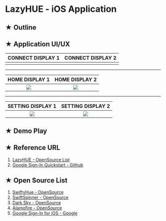 # LazyHUE - iOS Application

## ★ Outline

## ★ Application UI/UX

|CONNECT DISPLAY 1|CONNECT DISPLAY 2|
|:---------------:|:---------------:|
|![]()|![]()|

* * *

|HOME DISPLAY 1|HOME DISPLAY 2|
|:------------:|:------------:|
|![](https://user-images.githubusercontent.com/20036523/44664163-6a742380-aa4d-11e8-9536-153cdb0c5e3e.jpg)|![](https://user-images.githubusercontent.com/20036523/44664298-c9399d00-aa4d-11e8-8183-c5a4281cfeec.jpg)|

* * *

|SETTING DISPLAY 1|SETTING DISPLAY 2|
|:------------:|:------------:|
|![](https://user-images.githubusercontent.com/20036523/44945564-286d2800-ae27-11e8-98f9-c2d9c77bae24.png)|![](https://user-images.githubusercontent.com/20036523/44945563-286d2800-ae27-11e8-898d-7dafaafa4563.png)|

## ★ Demo Play

## ★ Reference URL
1. [LazyHUE - OpenSource List](http://yeop9657.blog.me/221067037683)
2. [Google Sign-In Quickstart - Github](https://github.com/googlesamples/google-services/tree/master/ios/signin)
 
## ★ Open Source List 
1. [SwiftyHue - OpenSource](https://github.com/Spriter/SwiftyHue)
2. [SwiftSpinner - OpenSource](https://github.com/icanzilb/SwiftSpinner)
3. [Dark Sky - OpenSource](https://darksky.net/dev)
4. [Alamofire - OpenSource](https://github.com/Alamofire/Alamofire)
5. [Google Sign-In for iOS - Google](https://developers.google.com/identity/sign-in/ios/)
